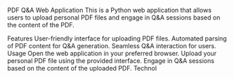 PDF Q&A Web Application
This is a Python web application that allows users to upload personal PDF files and engage in Q&A sessions based on the content of the PDF.

Features
User-friendly interface for uploading PDF files.
Automated parsing of PDF content for Q&A generation.
Seamless Q&A interaction for users.
Usage
Open the web application in your preferred browser.
Upload your personal PDF file using the provided interface.
Engage in Q&A sessions based on the content of the uploaded PDF.
Technol
